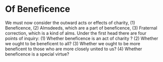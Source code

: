 # Of Beneficence

We must now consider the outward acts or effects of charity, (1) Beneficence, (2) Almsdeeds, which are a part of beneficence, (3) Fraternal correction, which is a kind of alms.  Under the first head there are four points of inquiry:
(1) Whether beneficence is an act of charity ?
(2) Whether we ought to be beneficent to all?
(3) Whether we ought to be more beneficent to those who are more closely united to us?
(4) Whether beneficence is a special virtue?